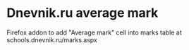 # Dnevnik.ru average mark
Firefox addon to add "Average mark" cell into marks table at schools.dnevnik.ru/marks.aspx 

